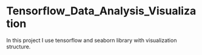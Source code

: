 # Tensorflow_Data_Analysis_Visualization
In this project I use tensorflow and seaborn library with visualization structure.
